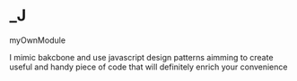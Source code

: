 # _J
myOwnModule


I mimic bakcbone and use javascript design patterns aimming to create useful and handy piece of code that will definitely enrich your convenience

